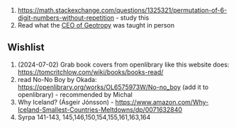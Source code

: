 1. https://math.stackexchange.com/questions/1325321/permutation-of-6-digit-numbers-without-repetition - study this
5. Read what the [CEO of Geotropy](https://geotropy.is/) was taught in person

## Wishlist
1. (2024-07-02) Grab book covers from openlibrary like this website does: https://tomcritchlow.com/wiki/books/books-read/
2. read No-No Boy by Okada: https://openlibrary.org/works/OL6575973W/No-no_boy (add it to openlibrary) - recommended by Michal
3. Why Iceland? (Ásgeir Jónsson) - https://www.amazon.com/Why-Iceland-Smallest-Countries-Meltdowns/dp/0071632840
4. Syrpa 141-143, 145,146,150,154,155,161,163,164
